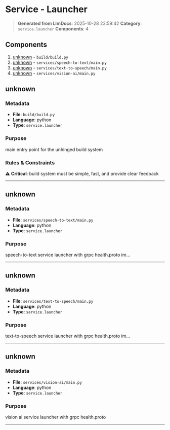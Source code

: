 # Service - Launcher

> **Generated from LlmDocs**: 2025-10-28 23:59:42
> **Category**: `service.launcher`
> **Components**: 4

## Components

1. [unknown](#unknown) - `build/build.py`
2. [unknown](#unknown) - `services/speech-to-text/main.py`
3. [unknown](#unknown) - `services/text-to-speech/main.py`
4. [unknown](#unknown) - `services/vision-ai/main.py`

## unknown

### Metadata

- **File**: `build/build.py`
- **Language**: python
- **Type**: `service.launcher`

### Purpose

main entry point for the unhinged build system

### Rules & Constraints

⚠️ **Critical**: build system must be simple, fast, and provide clear feedback

---

## unknown

### Metadata

- **File**: `services/speech-to-text/main.py`
- **Language**: python
- **Type**: `service.launcher`

### Purpose

speech-to-text service launcher with grpc health.proto im...

---

## unknown

### Metadata

- **File**: `services/text-to-speech/main.py`
- **Language**: python
- **Type**: `service.launcher`

### Purpose

text-to-speech service launcher with grpc health.proto im...

---

## unknown

### Metadata

- **File**: `services/vision-ai/main.py`
- **Language**: python
- **Type**: `service.launcher`

### Purpose

vision ai service launcher with grpc health.proto

---

